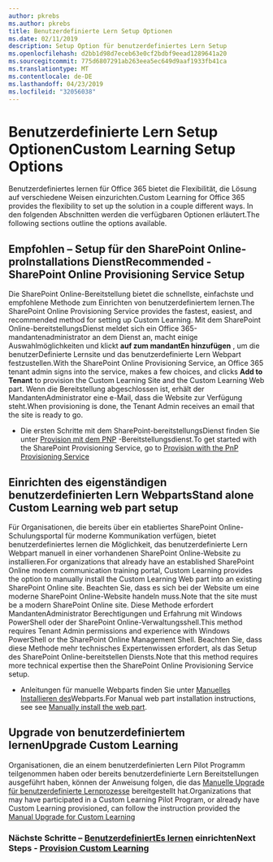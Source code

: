 ```yaml
---
author: pkrebs
ms.author: pkrebs
title: Benutzerdefinierte Lern Setup Optionen
ms.date: 02/11/2019
description: Setup Option für benutzerdefiniertes Lern Setup
ms.openlocfilehash: d2bb1d98d7eceb63e0cf2bdbf9eead1289641a20
ms.sourcegitcommit: 775d6807291ab263eea5ec649d9aaf1933fb41ca
ms.translationtype: MT
ms.contentlocale: de-DE
ms.lasthandoff: 04/23/2019
ms.locfileid: "32056038"
---
```

# <a name="custom-learning-setup-options"></a><span data-ttu-id="50a54-103">Benutzerdefinierte Lern Setup Optionen</span><span class="sxs-lookup"><span data-stu-id="50a54-103">Custom Learning Setup Options</span></span>
<span data-ttu-id="50a54-104">Benutzerdefiniertes lernen für Office 365 bietet die Flexibilität, die Lösung auf verschiedene Weisen einzurichten.</span><span class="sxs-lookup"><span data-stu-id="50a54-104">Custom Learning for Office 365 provides the flexibility to set up the solution in a couple different ways.</span></span> <span data-ttu-id="50a54-105">In den folgenden Abschnitten werden die verfügbaren Optionen erläutert.</span><span class="sxs-lookup"><span data-stu-id="50a54-105">The following sections outline the options available.</span></span>

## <a name="recommended---sharepoint-online-provisioning-service-setup"></a><span data-ttu-id="50a54-106">Empfohlen – Setup für den SharePoint Online-proInstallations Dienst</span><span class="sxs-lookup"><span data-stu-id="50a54-106">Recommended - SharePoint Online Provisioning Service Setup</span></span> 
<span data-ttu-id="50a54-107">Die SharePoint Online-Bereitstellung bietet die schnellste, einfachste und empfohlene Methode zum Einrichten von benutzerdefiniertem lernen.</span><span class="sxs-lookup"><span data-stu-id="50a54-107">The SharePoint Online Provisioning Service provides the fastest, easiest, and recommended method for setting up Custom Learning.</span></span> <span data-ttu-id="50a54-108">Mit dem SharePoint Online-bereitstellungsDienst meldet sich ein Office 365-mandantenadministrator an dem Dienst an, macht einige Auswahlmöglichkeiten und klickt **auf zum mandantEn hinzufügen** , um die benutzerDefinierte Lernsite und das benutzerdefinierte Lern Webpart festzustellen.</span><span class="sxs-lookup"><span data-stu-id="50a54-108">With the SharePoint Online Provisioning Service, an Office 365 tenant admin signs into the service, makes a few choices, and clicks **Add to Tenant** to provision the Custom Learning Site and the Custom Learning Web part.</span></span> <span data-ttu-id="50a54-109">Wenn die Bereitstellung abgeschlossen ist, erhält der MandantenAdministrator eine e-Mail, dass die Website zur Verfügung steht.</span><span class="sxs-lookup"><span data-stu-id="50a54-109">When provisioning is done, the Tenant Admin receives an email that the site is ready to go.</span></span> 

- <span data-ttu-id="50a54-110">Die ersten Schritte mit dem SharePoint-bereitstellungsDienst finden Sie unter [Provision mit dem PNP](custom_provision.md) -Bereitstellungsdienst.</span><span class="sxs-lookup"><span data-stu-id="50a54-110">To get started with the SharePoint Provisioning Service, go to [Provision with the PnP Provisioning Service](custom_provision.md)</span></span>   

## <a name="stand-alone-custom-learning-web-part-setup"></a><span data-ttu-id="50a54-111">Einrichten des eigenständigen benutzerdefinierten Lern Webparts</span><span class="sxs-lookup"><span data-stu-id="50a54-111">Stand alone Custom Learning web part setup</span></span>
<span data-ttu-id="50a54-112">Für Organisationen, die bereits über ein etabliertes SharePoint Online-Schulungsportal für moderne Kommunikation verfügen, bietet benutzerdefiniertes lernen die Möglichkeit, das benutzerdefinierte Lern Webpart manuell in einer vorhandenen SharePoint Online-Website zu installieren.</span><span class="sxs-lookup"><span data-stu-id="50a54-112">For organizations that already have an established SharePoint Online modern communication training portal, Custom Learning provides the option to manually install the Custom Learning Web part into an existing SharePoint Online site.</span></span> <span data-ttu-id="50a54-113">Beachten Sie, dass es sich bei der Website um eine moderne SharePoint Online-Website handeln muss.</span><span class="sxs-lookup"><span data-stu-id="50a54-113">Note that the site must be a modern SharePoint Online site.</span></span> <span data-ttu-id="50a54-114">Diese Methode erfordert MandantenAdministrator Berechtigungen und Erfahrung mit Windows PowerShell oder der SharePoint Online-Verwaltungsshell.</span><span class="sxs-lookup"><span data-stu-id="50a54-114">This method requires Tenant Admin permissions and experience with Windows PowerShell or the SharePoint Online Management Shell.</span></span> <span data-ttu-id="50a54-115">Beachten Sie, dass diese Methode mehr technisches Expertenwissen erfordert, als das Setup des SharePoint Online-bereitstellen Diensts.</span><span class="sxs-lookup"><span data-stu-id="50a54-115">Note that this method requires more technical expertise then the SharePoint Online Provisioning Service setup.</span></span>

- <span data-ttu-id="50a54-116">Anleitungen für manuelle Webparts finden Sie unter [Manuelles Installieren des](custom_manualsetup.md)Webparts.</span><span class="sxs-lookup"><span data-stu-id="50a54-116">For Manual web part installation instructions, see see [Manually install the web part](custom_manualsetup.md).</span></span> 

## <a name="upgrade-custom-learning"></a><span data-ttu-id="50a54-117">Upgrade von benutzerdefiniertem lernen</span><span class="sxs-lookup"><span data-stu-id="50a54-117">Upgrade Custom Learning</span></span>
<span data-ttu-id="50a54-118">Organisationen, die an einem benutzerdefinierten Lern Pilot Programm teilgenommen haben oder bereits benutzerdefinierte Lern Bereitstellungen ausgeführt haben, können der Anweisung folgen, die das [Manuelle Upgrade für benutzerdefinierte Lernprozesse](custom_upgrade.md) bereitgestellt hat.</span><span class="sxs-lookup"><span data-stu-id="50a54-118">Organizations that may have participated in a Custom Learning Pilot Program, or already have Custom Learning provisioned, can follow the instruction provided the [Manual Upgrade for Custom Learning](custom_upgrade.md)</span></span>    

### <a name="next-steps---provision-custom-learningcustomprovisionmd"></a><span data-ttu-id="50a54-119">Nächste Schritte – [BenutzerdefiniertEs lernen](custom_provision.md) einrichten</span><span class="sxs-lookup"><span data-stu-id="50a54-119">Next Steps - [Provision Custom Learning](custom_provision.md)</span></span>
